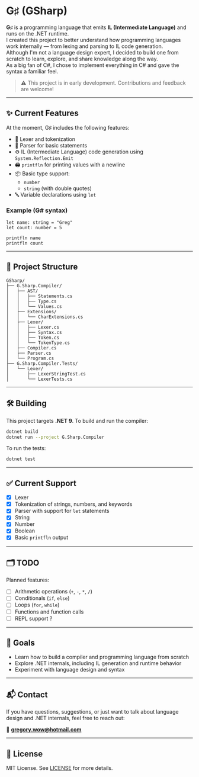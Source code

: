 # G♯ (GSharp)

**G♯** is a programming language that emits **IL (Intermediate Language)** and runs on the .NET runtime.  
I created this project to better understand how programming languages work internally — from lexing and parsing to IL code generation.  
Although I'm not a language design expert, I decided to build one from scratch to learn, explore, and share knowledge along the way.  
As a big fan of C#, I chose to implement everything in C# and gave the syntax a familiar feel.

> ⚠️ This project is in early development. Contributions and feedback are welcome!


---

## ✨ Current Features

At the moment, G♯ includes the following features:

- 🧠 Lexer and tokenization
- 🧱 Parser for basic statements
- ⚙️ IL (Intermediate Language) code generation using `System.Reflection.Emit`
- 🖨️ `printfln` for printing values with a newline
- 📦 Basic type support:
  - `number`
  - `string` (with double quotes)
- 🔤 Variable declarations using `let`

### Example (G# syntax)

```gsharp
let name: string = "Greg"
let count: number = 5

printfln name
printfln count

```

---

## 📁 Project Structure

```
GSharp/
├── G.Sharp.Compiler/
│   ├── AST/
│   │   ├── Statements.cs
│   │   ├── Type.cs
│   │   └── Values.cs
│   ├── Extensions/
│   │   └── CharExtensions.cs
│   ├── Lexer/
│   │   ├── Lexer.cs
│   │   ├── Syntax.cs
│   │   ├── Token.cs
│   │   └── TokenType.cs
│   ├── Compiler.cs
│   ├── Parser.cs
│   └── Program.cs
├── G.Sharp.Compiler.Tests/
│   └── Lexer/
│       ├── LexerStringTest.cs
│       └── LexerTests.cs
```

---

## 🛠️ Building

This project targets **.NET 9**. To build and run the compiler:

```bash
dotnet build
dotnet run --project G.Sharp.Compiler
```

To run the tests:

```bash
dotnet test
```

---

## ✅ Current Support

- [x] Lexer
- [x] Tokenization of strings, numbers, and keywords
- [x] Parser with support for `let` statements
- [x] String
- [x] Number
- [x] Boolean
- [x] Basic `printfln` output

---

## 🗂️ TODO

Planned features:

- [ ] Arithmetic operations (`+`, `-`, `*`, `/`)
- [ ] Conditionals (`if`, `else`)
- [ ] Loops (`for`, `while`)
- [ ] Functions and function calls
- [ ] REPL support ?

---

## 🧠 Goals

- Learn how to build a compiler and programming language from scratch
- Explore .NET internals, including IL generation and runtime behavior
- Experiment with language design and syntax

---

## 📬 Contact

If you have questions, suggestions, or just want to talk about language design and .NET internals, feel free to reach out:

📧 **gregory.wow@hotmail.com**

---

## 📄 License

MIT License. See [LICENSE](LICENSE) for more details.
```
